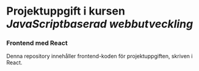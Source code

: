 # Projektuppgift i kursen *JavaScriptbaserad webbutveckling*

### Frontend med React
Denna repository innehåller frontend-koden för projektuppgiften, skriven i React.